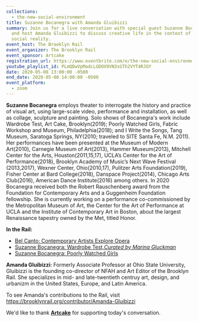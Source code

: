 ```yaml
---
collections:
  - the-new-social-environment
title: Suzanne Bocanegra with Amanda Gluibizzi
summary: Join us for a live conversation with special guest Suzanne Bocanegra
  and host Amanda Gluibizzi to discuss creative life in the context of our new
  social reality.
event_host: The Brooklyn Rail
event_organizer: The Brooklyn Rail
event_sponsor: Artcake
registration_url: https://www.eventbrite.com/e/the-new-social-environment-38-dr-vandana-shiva-tickets-103929722598
youtube_playlist_id: PLmQDwVpMadcLGDOX9VN3sGTh2VYT4RJGY
date: 2020-05-08 13:00:00 -0500
end_date: 2020-05-08 14:00:00 -0500
event_platform:
  - zoom
---
```

**Suzanne Bocanegra** employs theater to interrogate the history and practice of visual art, using large-scale video, performance and installation, as well as collage, sculpture and painting. Solo shows of Bocanegra's work include Wardrobe Test, Art Cake, Brooklyn(2019); Poorly Watched Girls, Fabric Workshop and Museum, Philadelphia(2018); and I Write the Songs, Tang Museum, Saratoga Springs, NY(2010; traveled to SITE Santa Fe, N.M. 2011). Her performances have been presented at the Museum of Modern Art(2010), Carnegie Museum of Art(2013), Hammer Museum(2013), Mitchell Center for the Arts, Houston(2011,15,17), UCLA’s Center for the Art of Performance(2018), Brooklyn Academy of Music’s Next Wave Festival (2013,2017), Wexner Center, Ohio(2010,17), Pulitzer Arts Foundation(2019), Fisher Center at Bard College(2018), Danspace Project(2014), Chicago Arts Club(2016), American Dance Institute(2016) among others. In 2020 Bocanegra received both the Robert Rauschenberg award from the Foundation for Contemporary Arts and a Guggenheim Foundation fellowship. She is currently working on a performance co-commissioned by the Metropolitan Museum of Art, the Center for the Art of Performance at UCLA and the Institute of Contemporary Art in Boston, about the largest Renaissance tapestry owned by the Met, titled Honor.

**In the Rail:**

* [Bel Canto: Contemporary Artists Explore Opera](https://brooklynrail.org/2019/09/artseen/Bel-Canto-Contemporary-Artists-Explore-Opera)
* [Suzanne Bocanegra: Wardrobe Test,*Curated by Marina Gluckman*](https://brooklynrail.org/2019/11/artseen/Suzanne-Bocanegra-Wardrobe-Test)
* [Suzanne Bocanegra: Poorly Watched Girls](https://brooklynrail.org/2018/11/artseen/Suzanne-Bocanegra-Poorly-Watched-Girls)

**Amanda Gluibizzi:** Formerly Associate Professor at Ohio State University, Gluibizzi is the founding co-director of NFAH and Art Editor of the Brooklyn Rail. She specializes in mid- and late-twentieth centruy art, design, and urbanizm in the United States, Europe, and Latin America.

To see Amanda's contributions to the Rail, visit <https://brooklynrail.org/contributor/Amanda-Gluibizzi>

We'd like to thank **[Artcake](https://artcake.org/)** for supporting today's conversation.